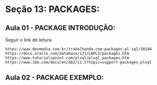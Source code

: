 # Seção 13: PACKAGES:

## Aula 01 - PACKAGE INTRODUÇÃO:
Seguir o link de leitura

    https://www.devmedia.com.br/trabalhando-com-packages-pl-sql/30194
    https://docs.oracle.com/database/121/LNPLS/packages.htm
    https://www.tutorialspoint.com/plsql/plsql_packages.htm
    https://www.ibm.com/docs/en/db2/11.5?topic=support-packages-plsql

## Aula 02 - PACKAGE EXEMPLO:
